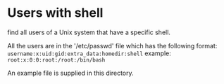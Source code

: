 # Users with shell

find all users of a Unix system that have a specific shell.

All the users are in the '/etc/passwd' file which has the following format:
`username:x:uid:gid:extra_data:homedir:shell`
example:
`root:x:0:0:root:/root:/bin/bash`

An example file is supplied in this directory.
